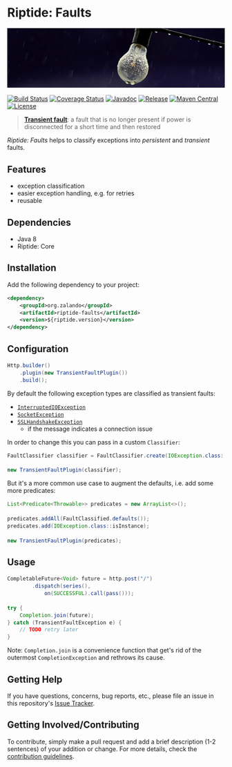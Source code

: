 # Riptide: Faults

[![Light bulb](../docs/bulb.jpg)](https://pixabay.com/en/electric-light-bulb-wire-rain-2616487/)

[![Build Status](https://img.shields.io/travis/zalando/riptide.svg)](https://travis-ci.org/zalando/riptide)
[![Coverage Status](https://img.shields.io/coveralls/zalando/riptide.svg)](https://coveralls.io/r/zalando/riptide)
[![Javadoc](https://javadoc-emblem.rhcloud.com/doc/org.zalando/riptide-faults/badge.svg)](http://www.javadoc.io/doc/org.zalando/riptide-faults)
[![Release](https://img.shields.io/github/release/zalando/riptide.svg)](https://github.com/zalando/riptide/releases)
[![Maven Central](https://img.shields.io/maven-central/v/org.zalando/riptide-faults.svg)](https://maven-badges.herokuapp.com/maven-central/org.zalando/riptide-faults)
[![License](https://img.shields.io/badge/license-MIT-blue.svg)](https://raw.githubusercontent.com/zalando/riptide/master/LICENSE)

> **[Transient fault](https://en.wikipedia.org/wiki/Fault_(power_engineering)#Transient_fault)**: a fault that is no longer present if power is disconnected for a short time and then restored

*Riptide: Faults* helps to classify exceptions into *persistent* and *transient* faults.

## Features

- exception classification
- easier exception handling, e.g. for retries
- reusable

## Dependencies

- Java 8
- Riptide: Core

## Installation

Add the following dependency to your project:

```xml
<dependency>
    <groupId>org.zalando</groupId>
    <artifactId>riptide-faults</artifactId>
    <version>${riptide.version}</version>
</dependency>
```

## Configuration

```java
Http.builder()
    .plugin(new TransientFaultPlugin())
    .build();
```

By default the following exception types are classified as transient faults:

- [`InterruptedIOException`](https://docs.oracle.com/javase/8/docs/api/java/io/InterruptedIOException.html)
- [`SocketException`](https://docs.oracle.com/javase/8/docs/api/java/net/SocketException.html)
- [`SSLHandshakeException`](https://docs.oracle.com/javase/8/docs/api/javax/net/ssl/SSLHandshakeException.html)
  - if the message indicates a connection issue

In order to change this you can pass in a custom `Classifier`:

```java
FaultClassifier classifier = FaultClassifier.create(IOException.class::isInstance);

new TransientFaultPlugin(classifier);
```

But it's a more common use case to augment the defaults, i.e. add some more predicates:

```java
List<Predicate<Throwable>> predicates = new ArrayList<>();

predicates.addAll(FaultClassified.defaults());
predicates.add(IOException.class::isInstance);

new TransientFaultPlugin(predicates);
```

## Usage

```java
CompletableFuture<Void> future = http.post("/")
        .dispatch(series(),
            on(SUCCESSFUL).call(pass()));
    
try {
    Completion.join(future);
} catch (TransientFaultException e) {
    // TODO retry later
}
```

Note: `Completion.join` is a convenience function that get's rid of the outermost `CompletionException` and rethrows
its cause.

## Getting Help

If you have questions, concerns, bug reports, etc., please file an issue in this repository's [Issue Tracker](../../../../issues).

## Getting Involved/Contributing

To contribute, simply make a pull request and add a brief description (1-2 sentences) of your addition or change. For
more details, check the [contribution guidelines](../CONTRIBUTING.md).
